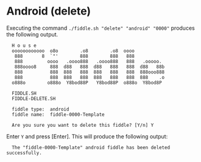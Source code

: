 Android (delete)
======

Executing the command `./fiddle.sh "delete" "android" "0000"` produces the following output.

      H o u s e
      oooooooooooo  o8o        .o8        .o8  oooo
       888       8  `"'        888        888   888
       888         oooo   .oooo888   .oooo888   888   .ooooo.
       888oooo8     888  d88   888  d88   888   888  d88   88b
       888          888  888   888  888   888   888  888ooo888
       888          888  888   888  888   888   888  888    .o
      o888o        o888o  Y8bod88P   Y8bod88P  o888o  Y8bod8P
      
      FIDDLE.SH
      FIDDLE-DELETE.SH
      
      fiddle type:	android
      fiddle name:	fiddle-0000-Template
      
      Are you sure you want to delete this fiddle? [Y/n] Y

Enter `Y` and press [Enter].  This will produce the following output:

      The "fiddle-0000-Template" android fiddle has been deleted successfully.


